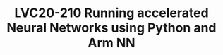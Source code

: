 ---
categories:
- lvc20
description: Arm NN is a neural network inference engine developed by Arm and the
  Linaro Machine Learning initiative connecting popular frameworks such as TensorFlow,
  TF Lite, ONNX, or Caffe with the CPU, GPU or NPU on your device using Arm NN’s backends.
  The new Python interface called PyArmNN makes this even easier by enabling Python
  and all its modules.<br /> <br /> The presentation takes you through the concepts
  of the Arm NN framework, dives deeper both into Python enablement, the usage, and
  into the different backends for acceleration on platforms such as Arm NEON, OpenCL,
  or having to develop a custom one.
image: /assets/images/featured-images/lvc20/LVC20-210.png
session_id: LVC20-210
session_room: '[Track 3] DataCenter'
session_slot:
  end_time: 2020-09-23 11:25
  start_time: 2020-09-23 11:00
session_speakers:
- speaker_bio: Pavel currently develops accelerated ML backends running on GPU/NPUs
    and enables NXP&#39;s eIQ Machine Learning platform. He actively contributes to
    Linaro&#39;s Arm NN framework and as such he was one of the developers contributing
    to the Python enablement in its latest release. His past experiences involve the
    development of safety-critical RTOS/display systems for Honeywell Aerospace or
    image processing applications for photographers.
  speaker_company: ''
  speaker_image: http://avatars.sched.co/6/47/11406046/avatar.jpg.320x320px.jpg?fb1
  speaker_name: Pavel Macenauer
  speaker_position: NXP Semiconductors, Sr. Software Engineer
  speaker_role: speaker
session_track: Machine Learning/AI
tag: session
tags: Machine Learning/AI
title: LVC20-210 Running accelerated Neural Networks using Python and Arm NN
---